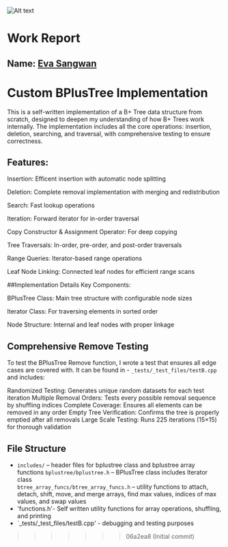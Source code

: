 ![Alt text](<graphdemo.gif>)

# Work Report

## Name: <ins> Eva Sangwan </ins>

# Custom BPlusTree Implementation 
This is a self-written implementation of a B+ Tree data structure from scratch, designed to deepen my understanding of how B+ Trees work internally. The implementation includes all the core operations: insertion, deletion, searching, and traversal, with comprehensive testing to ensure correctness. 

## Features:

Insertion: Efficent insertion with automatic node splitting

Deletion: Complete removal implementation with merging and redistribution

Search: Fast lookup operations 

Iteration: Forward iterator for in-order traversal

Copy Constructor & Assignment Operator: For deep copying 

Tree Traversals: In-order, pre-order, and post-order traversals

Range Queries: Iterator-based range operations

Leaf Node Linking: Connected leaf nodes for efficient range scans

##Implementation Details
Key Components: 

BPlusTree Class: Main tree structure with configurable node sizes

Iterator Class: For traversing elements in sorted order

Node Structure: Internal and leaf nodes with proper linkage

## Comprehensive Remove Testing
To test the BPlusTree Remove function, I wrote a test that ensures all edge cases are covered with.
It can be found in - `_tests/_test_files/testB.cpp` and includes:

Randomized Testing: Generates unique random datasets for each test iteration
Multiple Removal Orders: Tests every possible removal sequence by shuffling indices
Complete Coverage: Ensures all elements can be removed in any order
Empty Tree Verification: Confirms the tree is properly emptied after all removals
Large Scale Testing: Runs 225 iterations (15×15) for thorough validation

## File Structure 
- `includes/` – header files for bplustree class and bplustree array functions
   `bplustree/bplustree.h` – BPlusTree class includes Iterator class  
   `btree_array_funcs/btree_array_funcs.h` – utility functions to attach, detach, shift, move, and merge arrays, find max values, indices of max values, and swap values
- 'functions.h'- Self written utility functions for array operations, shuffling, and printing
- `_tests/_test_files/testB.cpp' - debugging and testing purposes




>>>>>>> 06a2ea8 (Initial commit)
